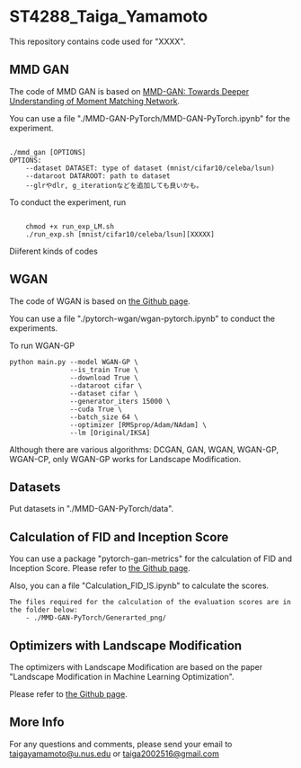 # ST4288_Taiga_Yamamoto

This repository contains code used for "XXXX".

## MMD GAN

The code of MMD GAN is based on [MMD-GAN: Towards Deeper Understanding of Moment Matching Network](https://github.com/OctoberChang/MMD-GAN).

You can use a file "./MMD-GAN-PyTorch/MMD-GAN-PyTorch.ipynb" for the experiment.

```

./mmd_gan [OPTIONS]
OPTIONS:
    --dataset DATASET: type of dataset (mnist/cifar10/celeba/lsun)
    --dataroot DATAROOT: path to dataset
    --glrやdlr, g_iterationなどを追加しても良いかも。

```

To conduct the experiment, run
```

    chmod +x run_exp_LM.sh
    ./run_exp.sh [mnist/cifar10/celeba/lsun][XXXXX]

```

Diiferent kinds of codes

## WGAN

The code of WGAN is based on [the Github page](https://github.com/Zeleni9/pytorch-wgan).

You can use a file "./pytorch-wgan/wgan-pytorch.ipynb" to conduct the experiments.

To run WGAN-GP

```
python main.py --model WGAN-GP \
               --is_train True \
               --download True \
               --dataroot cifar \
               --dataset cifar \
               --generator_iters 15000 \
               --cuda True \
               --batch_size 64 \
               --optimizer [RMSprop/Adam/NAdam] \
               --lm [Original/IKSA]
```

Although there are various algorithms: DCGAN, GAN, WGAN, WGAN-GP, WGAN-CP, only WGAN-GP works for Landscape Modification.

## Datasets

Put datasets in "./MMD-GAN-PyTorch/data".

## Calculation of FID and Inception Score

You can use a package "pytorch-gan-metrics" for the calculation of FID and Inception Score.
Please refer to [the Github page](https://github.com/w86763777/pytorch-gan-metrics).

Also, you can a file "Calculation_FID_IS.ipynb" to calculate the scores.

```
The files required for the calculation of the evaluation scores are in the folder below:
    - ./MMD-GAN-PyTorch/Generarted_png/
```

## Optimizers with Landscape Modification

The optimizers with Landscape Modification are based on the paper "Landscape Modification in Machine Learning Optimization".

Please refer to [the Github page](https://github.com/IoanaTodea22/LandscapeModification.git).

## More Info

For any questions and comments, please send your email to taigayamamoto@u.nus.edu or taiga2002516@gmail.com
